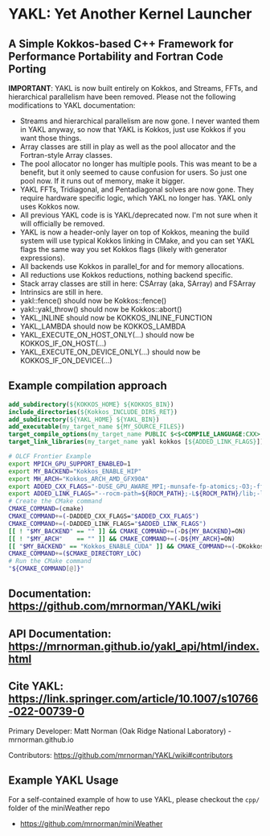 # YAKL: Yet Another Kernel Launcher
## A Simple Kokkos-based C++ Framework for Performance Portability and Fortran Code Porting

**IMPORTANT**: YAKL is now built entirely on Kokkos, and Streams, FFTs, and hierarchical parallelism have been removed. Please not the following modifications to YAKL documentation:
* Streams and hierarchical parallelism are now gone. I never wanted them in YAKL anyway, so now that YAKL is Kokkos, just use Kokkos if you want those things.
* Array classes are still in play as well as the pool allocator and the Fortran-style Array classes.
* The pool allocator no longer has multiple pools. This was meant to be a benefit, but it only seemed to cause confusion for users. So just one pool now. If it runs out of memory, make it bigger.
* YAKL FFTs, Tridiagonal, and Pentadiagonal solves are now gone. They require hardware specific logic, which YAKL no longer has. YAKL only uses Kokkos now.
* All previous YAKL code is is YAKL/deprecated now. I'm not sure when it will officially be removed.
* YAKL is now a header-only layer on top of Kokkos, meaning the build system will use typical Kokkos linking in CMake, and you can set YAKL flags the same way you set Kokkos flags (likely with generator expressions).
* All backends use Kokkos in parallel_for and for memory allocations.
* All reductions use Kokkos reductions, nothing backend specific.
* Stack array classes are still in here: CSArray (aka, SArray) and FSArray
* Intrinsics are still in here.
* yakl::fence() should now be Kokkos::fence()
* yakl::yakl_throw() should now be Kokkos::abort()
* YAKL_INLINE should now be KOKKOS_INLINE_FUNCTION
* YAKL_LAMBDA should now be KOKKOS_LAMBDA
* YAKL_EXECUTE_ON_HOST_ONLY(...) should now be KOKKOS_IF_ON_HOST(...)
* YAKL_EXECUTE_ON_DEVICE_ONLY(...) should now be KOKKOS_IF_ON_DEVICE(...)

## Example compilation approach
```cmake
add_subdirectory(${KOKKOS_HOME} ${KOKKOS_BIN})
include_directories(${Kokkos_INCLUDE_DIRS_RET})
add_subdirectory(${YAKL_HOME} ${YAKL_BIN})
add_executable(my_target_name ${MY_SOURCE_FILES})
target_compile_options(my_target_name PUBLIC $<$<COMPILE_LANGUAGE:CXX>:${ADDED_CXX_FLAGS}>)
target_link_libraries(my_target_name yakl kokkos [${ADDED_LINK_FLAGS}])
```
```bash
# OLCF Frontier Example
export MPICH_GPU_SUPPORT_ENABLED=1
export MY_BACKEND="Kokkos_ENABLE_HIP"
export MH_ARCH="Kokkos_ARCH_AMD_GFX90A"
export ADDED_CXX_FLAGS="-DUSE_GPU_AWARE_MPI;-munsafe-fp-atomics;-O3;-ffast-math;-I${ROCM_PATH}/include;-D__HIP_ROCclr__;-D__HIP_ARCH_GFX90A__=1;--rocm-path=${ROCM_PATH};--offload-arch=gfx90a;-Wno-unused-result;-Wno-macro-redefined"
export ADDED_LINK_FLAGS="--rocm-path=${ROCM_PATH};-L${ROCM_PATH}/lib;-lamdhip64"
# Create the CMake command
CMAKE_COMMAND=(cmake)
CMAKE_COMMAND+=(-DADDED_CXX_FLAGS="$ADDED_CXX_FLAGS")
CMAKE_COMMAND+=(-DADDED_LINK_FLAGS="$ADDED_LINK_FLAGS")
[[ ! "$MY_BACKEND" == "" ]] && CMAKE_COMMAND+=(-D${MY_BACKEND}=ON)
[[ ! "$MY_ARCH"    == "" ]] && CMAKE_COMMAND+=(-D${MY_ARCH}=ON)
[[ "$MY_BACKEND" == "Kokkos_ENABLE_CUDA" ]] && CMAKE_COMMAND+=(-DKokkos_ENABLE_CUDA_CONSTEXPR=ON)
CMAKE_COMMAND+=($CMAKE_DIRECTORY_LOC)
# Run the CMake command
"${CMAKE_COMMAND[@]}"
```

## Documentation: https://github.com/mrnorman/YAKL/wiki

## API Documentation: https://mrnorman.github.io/yakl_api/html/index.html

## Cite YAKL: https://link.springer.com/article/10.1007/s10766-022-00739-0

Primary Developer: Matt Norman (Oak Ridge National Laboratory) - mrnorman.github.io

Contributors: https://github.com/mrnorman/YAKL/wiki#contributors

## Example YAKL Usage
For a self-contained example of how to use YAKL, please checkout the `cpp/` folder of the miniWeather repo
* https://github.com/mrnorman/miniWeather

